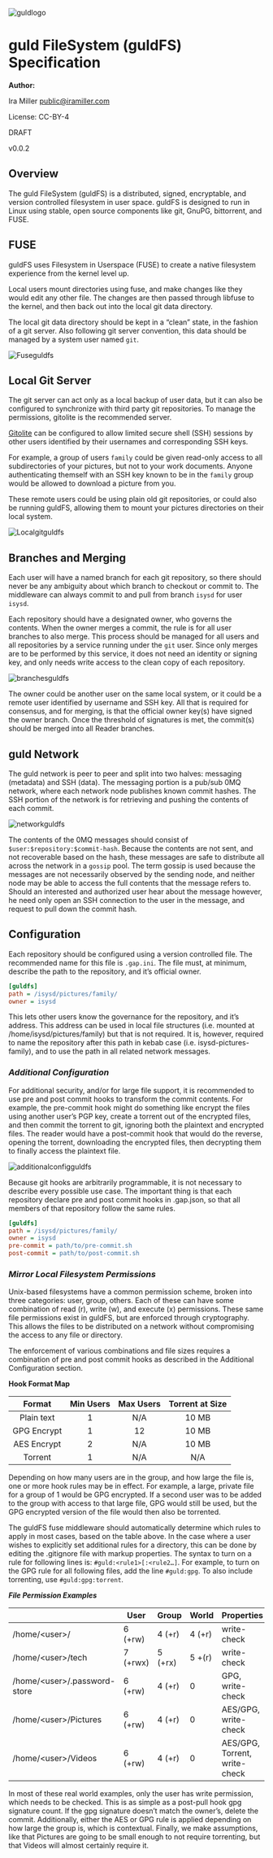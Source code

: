 

![guldlogo](https://github.com/Alexstang/branding/blob/master/Guld%20Logo.png)


# guld FileSystem (guldFS) Specification


**Author:** 

Ira Miller <public@iramiller.com>


License: CC-BY-4

DRAFT

v0.0.2 



## Overview

The guld FileSystem (guldFS) is a distributed, signed, encryptable, and version controlled filesystem in user space. guldFS is designed to run in Linux using stable, open source components like git, GnuPG, bittorrent, and FUSE.


## FUSE

guldFS uses Filesystem in Userspace (FUSE) to create a native filesystem experience from the kernel level up.

Local users mount directories using fuse, and make changes like they would edit any other file. The changes are then passed through libfuse to the kernel, and then back out into the local git data directory.

The local git data directory should be kept in a “clean” state, in the fashion of a git server. Also following git server convention, this data should be managed by a system user named `git`.


![Fuseguldfs](https://github.com/Alexstang/branding/blob/master/Fuse_guldfs.jpg)




## Local Git Server

The git server can act only as a local backup of user data, but it can also be configured to synchronize with third party git repositories. To manage the permissions, gitolite is the recommended server.

[Gitolite](http://Gitolite.com) can be configured to allow limited secure shell (SSH) sessions by other users identified by their usernames and corresponding SSH keys.

For example, a group of users `family` could be given read-only access to all subdirectories of your pictures, but not to your work documents. Anyone authenticating themself with an SSH key known to be in the `family` group would be allowed to download a picture from you.

These remote users could be using plain old git repositories, or could also be running guldFS, allowing them to mount your pictures directories on their local system.


![Localgitguldfs](https://github.com/Alexstang/branding/blob/master/Localgitserver_guldfs.jpg)


## Branches and Merging

Each user will have a named branch for each git repository, so there should never be any ambiguity about which branch to checkout or commit to. The middleware can always commit to and pull from branch `isysd` for user `isysd`.

Each repository should have a designated owner, who governs the contents. When the owner merges a commit, the rule is for all user branches to also merge. This process should be managed for all users and all repositories by a service running under the `git` user. Since only merges are to be performed by this service, it does not need an identity or signing key, and only needs write access to the clean copy of each repository.

![branchesguldfs](https://github.com/Alexstang/branding/blob/master/Branches%26Merging_guldfs.jpg)

The owner could be another user on the same local system, or it could be a remote user identified by username and SSH key. All that is required for consensus, and for merging, is that the official owner key(s) have signed the owner branch. Once the threshold of signatures is met, the commit(s) should be merged into all Reader branches.

## guld Network

The guld network is peer to peer and split into two halves: messaging (metadata) and SSH (data). The messaging portion is a pub/sub 0MQ network, where each network node publishes known commit hashes. The SSH portion of the network is for retrieving and pushing the contents of each commit.

![networkguldfs](https://github.com/Alexstang/branding/blob/master/guldnetwork_guldfs.jpg)

The contents of the 0MQ messages should consist of `$user:$repository:$commit-hash`. Because the contents are not sent, and not recoverable based on the hash, these messages are safe to distribute all across the network in a `gossip` pool. The term gossip is used because the messages are not necessarily observed by the sending node, and neither node may be able to access the full contents that the message refers to. Should an interested and authorized user hear about the message however, he need only open an SSH connection to the user in the message, and request to pull down the commit hash.

## Configuration

Each repository should be configured using a version controlled file. The recommended name for this file is `.gap.ini`. The file must, at minimum, describe the path to the repository, and it’s official owner.

``` .gap.ini example
[guldfs]
path = /isysd/pictures/family/
owner = isysd
```

This lets other users know the governance for the repository, and it’s address. This address can be used in local file structures (i.e. mounted at /home/isysd/pictures/family) but that is not required. It is, however, required to name the repository after this path in kebab case (i.e. isysd-pictures-family), and to use the path in all related network messages.


### **_Additional Configuration_**


For additional security, and/or for large file support, it is recommended to use pre and post commit hooks to transform the commit contents. For example, the pre-commit hook might do something like encrypt the files using another user’s PGP key, create a torrent out of the encrypted files, and then commit the torrent to git, ignoring both the plaintext and encrypted files. The reader would have a post-commit hook that would do the reverse, opening the torrent, downloading the encrypted files, then decrypting them to finally access the plaintext file.

![additionalconfigguldfs](https://github.com/Alexstang/branding/blob/master/AdditionalConfiguration_guldfs.jpg)

Because git hooks are arbitrarily programmable, it is not necessary to describe every possible use case. The important thing is that each repository declare pre and post commit hooks in .gap.json, so that all members of that repository follow the same rules.

``` .gap.ini example w/ hooks
[guldfs]
path = /isysd/pictures/family/
owner = isysd
pre-commit = path/to/pre-commit.sh
post-commit = path/to/post-commit.sh
```

### **_Mirror Local Filesystem Permissions_**

Unix-based filesystems have a common permission scheme, broken into three categories: user, group, others. Each of these can have some combination of read (r), write (w), and execute (x) permissions. These same file permissions exist in guldFS, but are enforced through cryptography. This allows the files to be distributed on a network without compromising the access to any file or directory.

The enforcement of various combinations and file sizes requires a combination of pre and post commit hooks as described in the Additional Configuration section. 

**Hook Format Map**


|Format|Min Users|Max Users|Torrent at Size|
|:-----:|:------:|:-------:|:-------------:|
|Plain text|1    |N/A      |10 MB          |
|GPG Encrypt|1   |12       |10 MB          |
|AES Encrypt|2   |N/A      |10 MB          |
|Torrent|1       |N/A      |N/A            |



Depending on how many users are in the group, and how large the file is, one or more hook rules may be in effect. For example, a large, private file for a group of 1 would be GPG encrypted. If a second user was to be added to the group with access to that large file, GPG would still be used, but the GPG encrypted version of the file would then also be torrented.

The guldFS fuse middleware should automatically determine which rules to apply in most cases, based on the table above. In the case where a user wishes to explicitly set additional rules for a directory, this can be done by editing the .gitignore file with markup properties. The syntax to turn on a rule for following lines is: `#guld:<rule1>[:<rule2…]`. For example, to turn on the GPG rule for all following files, add the line `#guld:gpg`. To also include torrenting, use `#guld:gpg:torrent`.


**_File Permission Examples_**

|       |User   |Group  |World |Properties|
|---------|---------|---------|---------|---------|
|/home/\<user>/|6 (+rw)|4 (+r)|4 (+r)|write-check|
|/home/\<user>/tech|7 (+rwx)|5 (+rx)|5 +(r)|write-check|
|/home/\<user>/.password-store|6 (+rw)|4 (+r)|0|GPG, write-check|
|/home/\<user>/Pictures|6 (+rw)|4 (+r)|0|AES/GPG, write-check|
|/home/\<user>/Videos|6 (+rw)|4 (+r)|0|AES/GPG, Torrent, write-check|


In most of these real world examples, only the user has write permission, which needs to be checked. This is as simple as a post-pull hook gpg signature count. If the gpg signature doesn’t match the owner’s, delete the commit. Additionally, either the AES or GPG rule is applied depending on how large the group is, which is contextual. Finally, we make assumptions, like that Pictures are going to be small enough to not require torrenting, but that Videos will almost certainly require it.



